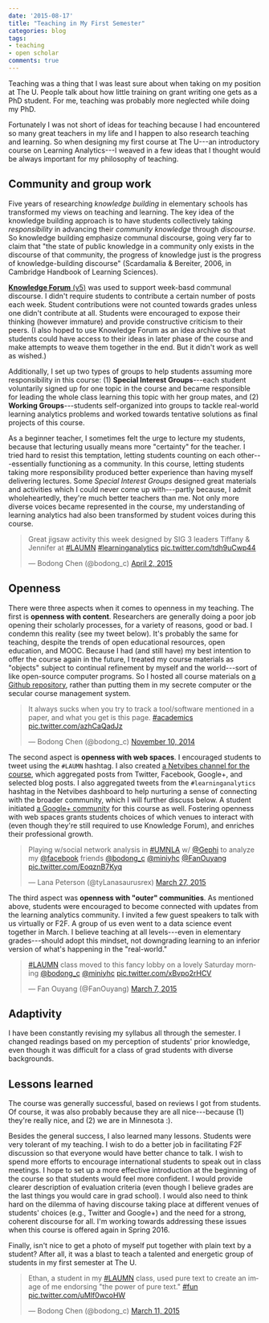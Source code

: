 ```yaml
---
date: '2015-08-17'
title: "Teaching in My First Semester"
categories: blog
tags:
- teaching
- open scholar
comments: true
---
```


Teaching was a thing that I was least sure about when taking on my position at The U. People talk about how little training on grant writing one gets as a PhD student. For me, teaching was probably more neglected while doing my PhD.

Fortunately I was not short of ideas for teaching because I had encountered so many great teachers in my life and I happen to also research teaching and learning. So when designing my first course at The U---an introductory course on Learning Analytics---I weaved in a few ideas that I thought would be always important for my philosophy of teaching.

## Community and group work

Five years of researching *knowledge building* in elementary schools has transformed my views on teaching and learning. The key idea of the knowledge building approach is to have students collectively taking *responsibility* in advancing their *community knowledge* through *discourse*. So knowledge building emphasize communal discourse, going very far to claim that "the state of public knowledge in a community only exists in the discourse of that community, the progress of knowledge just is the progress of knowledge-building discourse" (Scardamalia & Bereiter, 2006, in Cambridge Handbook of Learning Sciences).

[**Knowledge Forum** (v5)](http://kf.utoronto.ca:8080/kforum) was used to support week-basd communal discourse. I didn't require students to contribute a certain number of posts each week. Student contributions were not counted towards grades unless one didn't contribute at all. Students were encouraged to expose their thinking (however immature) and provide constructive criticism to their peers. (I also hoped to use Knowledge Forum as an idea archive so that students could have access to their ideas in later phase of the course and make attempts to weave them together in the end. But it didn't work as well as wished.)

Additionally, I set up two types of groups to help students assuming more responsibility in this course: (1) **Special Interest Groups**---each student voluntarily signed up for one topic in the course and became responsible for leading the whole class learning this topic with her group mates, and (2) **Working Groups**---students self-organized into groups to tackle real-world learning analytics problems and worked towards tentative solutions as final projects of this course.

As a beginner teacher, I sometimes felt the urge to lecture my students, because that lecturing usually means more "certainty" for the teacher. I tried hard to resist this temptation, letting students counting on each other---essentially functioning as a community. In this course, letting students taking more responsibility produced better experience than having myself delivering lectures. Some *Special Interest Groups* designed great materials and activities which I could never come up with---partly because, I admit wholeheartedly, they're much better teachers than me. Not only more diverse voices became represented in the course, my understanding of learning analytics had also been transformed by student voices during this course.

<blockquote class="twitter-tweet" lang="en"><p lang="en" dir="ltr">Great jigsaw activity this week designed by SIG 3 leaders Tiffany &amp; Jennifer at <a href="https://twitter.com/hashtag/LAUMN?src=hash">#LAUMN</a> <a href="https://twitter.com/hashtag/learninganalytics?src=hash">#learninganalytics</a> <a href="http://t.co/tdh9uCwp44">pic.twitter.com/tdh9uCwp44</a></p>&mdash; Bodong Chen (@bodong_c) <a href="https://twitter.com/bodong_c/status/583779767758884864">April 2, 2015</a></blockquote>
<script async src="//platform.twitter.com/widgets.js" charset="utf-8"></script>

## Openness

There were three aspects when it comes to openness in my teaching. The first is **openness with content**. Researchers are generally doing a poor job opening their scholarly processes, for a variety of reasons, good or bad. I condemn this reality (see my tweet below). It's probably the same for teaching, despite the trends of open educational resources, open education, and MOOC. Because I had (and still have) my best intention to offer the course again in the future, I treated my course materials as "objects" subject to continual refinement by myself and the world---sort of like open-source computer programs. So I hosted all course materials on [a Github repository](https://github.com/meefen/LA-UMN), rather than putting them in my secrete computer or the secular course management system.

<blockquote class="twitter-tweet" lang="en"><p lang="en" dir="ltr">It always sucks when you try to track a tool/software mentioned in a paper, and what you get is this page. <a href="https://twitter.com/hashtag/academics?src=hash">#academics</a> <a href="http://t.co/azhCaQadJz">pic.twitter.com/azhCaQadJz</a></p>&mdash; Bodong Chen (@bodong_c) <a href="https://twitter.com/bodong_c/status/531834500620517376">November 10, 2014</a></blockquote>
<script async src="//platform.twitter.com/widgets.js" charset="utf-8"></script>

The second aspect is **openness with web spaces**. I encouraged students to tweet using the `#LAUMN` hashtag. I also created [a Netvibes channel for the course](http://www.netvibes.com/laumn#General), which aggregated posts from Twitter, Facebook, Google+, and selected blog posts. I also aggregated tweets from the `#learninganalytics` hashtag in the Netvibes dashboard to help nurturing a sense of connecting with the broader community, which I will further discuss below. A student initiated [a Google+ community](https://plus.google.com/u/1/communities/105833645291967441690) for this course as well. Fostering openness with web spaces grants students choices of which venues to interact with (even though they're still required to use Knowledge Forum), and enriches their professional growth.

<blockquote class="twitter-tweet" lang="en"><p lang="en" dir="ltr">Playing w/social network analysis in <a href="https://twitter.com/hashtag/UMNLA?src=hash">#UMNLA</a> w/ <a href="https://twitter.com/Gephi">@Gephi</a> to analyze my <a href="https://twitter.com/facebook">@facebook</a> friends <a href="https://twitter.com/bodong_c">@bodong_c</a> <a href="https://twitter.com/miniyhc">@miniyhc</a> <a href="https://twitter.com/FanOuyang">@FanOuyang</a> <a href="http://t.co/EoqznB7Kyq">pic.twitter.com/EoqznB7Kyq</a></p>&mdash; Lana Peterson (@tyLanasaurusrex) <a href="https://twitter.com/tyLanasaurusrex/status/581259528701886464">March 27, 2015</a></blockquote>
<script async src="//platform.twitter.com/widgets.js" charset="utf-8"></script>

The third aspect was **openness with "outer" communities**. As mentioned above, students were encouraged to become connected with updates from the learning analytics community. I invited a few guest speakers to talk with us virtually or F2F. A group of us even went to a data science event together in March. I believe teaching at all levels---even in elementary grades---should adopt this mindset, not downgrading learning to an inferior version of what's happening in the "real-world."

<blockquote class="twitter-tweet" lang="en"><p lang="en" dir="ltr"><a href="https://twitter.com/hashtag/LAUMN?src=hash">#LAUMN</a> class moved to this fancy lobby on a lovely Saturday morning <a href="https://twitter.com/bodong_c">@bodong_c</a> <a href="https://twitter.com/miniyhc">@miniyhc</a> <a href="http://t.co/xBvpo2rHCV">pic.twitter.com/xBvpo2rHCV</a></p>&mdash; Fan Ouyang (@FanOuyang) <a href="https://twitter.com/FanOuyang/status/574227218991308800">March 7, 2015</a></blockquote>
<script async src="//platform.twitter.com/widgets.js" charset="utf-8"></script>

## Adaptivity

I have been constantly revising my syllabus all through the semester. I changed readings based on my perception of students' prior knowledge, even though it was difficult for a class of grad students with diverse backgrounds.

## Lessons learned

The course was generally successful, based on reviews I got from students. Of course, it was also probably because they are all nice---because (1) they're really nice, and (2) we are in Minnesota :).

Besides the general success, I also learned many lessons. Students were very tolerant of my teaching. I wish to do a better job in facilitating F2F discussion so that everyone would have better chance to talk. I wish to spend more efforts to encourage international students to speak out in class meetings. I hope to set up a more effective introduction at the beginning of the course so that students would feel more confident. I would provide clearer description of evaluation criteria (even though I believe grades are the last things you would care in grad school). I would also need to think hard on the dilemma of having discourse taking place at different venues of students' choices (e.g., Twitter and Google+) and the need for a strong, coherent discourse for all. I'm working towards addressing these issues when this course is offered again in Spring 2016.

Finally, isn't nice to get a photo of myself put together with plain text by a student? After all, it was a blast to teach a talented and energetic group of students in my first semester at The U.

<blockquote class="twitter-tweet" lang="en"><p lang="en" dir="ltr">Ethan, a student in my <a href="https://twitter.com/hashtag/LAUMN?src=hash">#LAUMN</a> class, used pure text to create an image of me endorsing &quot;the power of pure text.&quot; <a href="https://twitter.com/hashtag/fun?src=hash">#fun</a> <a href="http://t.co/uMlf0wcoHW">pic.twitter.com/uMlf0wcoHW</a></p>&mdash; Bodong Chen (@bodong_c) <a href="https://twitter.com/bodong_c/status/575698517919940609">March 11, 2015</a></blockquote>
<script async src="//platform.twitter.com/widgets.js" charset="utf-8"></script>
